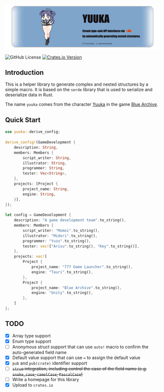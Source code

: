 <img src="splash.png" alt="yuuka" />

![GitHub License](https://img.shields.io/github/license/celestia-island/yuuka)
[![Crates.io Version](https://img.shields.io/crates/v/yuuka)](https://docs.rs/yuuka)

## Introduction

This is a helper library to generate complex and nested structures by a simple macro. It is based on the `serde` library that is used to serialize and deserialize data in Rust.

The name `yuuka` comes from the character [Yuuka](https://bluearchive.wiki/wiki/Yuuka) in the game [Blue Archive](https://bluearchive.jp/).

## Quick Start

```rust
use yuuka::derive_config;

derive_config!(GameDevelopment {
    description: String,
    members: Members {
        script_writer: String,
        illustrator: String,
        programmer: String,
        tester: Vec<String>,
    },
    projects: [Project {
        project_name: String,
        engine: String,
    }],
});

let config = GameDevelopment {
    description: "A game development team".to_string(),
    members: Members {
        script_writer: "Momoi".to_string(),
        illustrator: "Midori".to_string(),
        programmer: "Yuzu".to_string(),
        tester: vec!["Arisu".to_string(), "Key".to_string()],
    },
    projects: vec![
        Project {
            project_name: "777 Game Launcher".to_string(),
            engine: "Tauri".to_string(),
        },
        Project {
            project_name: "Blue Archive".to_string(),
            engine: "Unity".to_string(),
        },
    ]
};
```

## TODO

- [x] Array type support
- [x] Enum type support
- [ ] Anonymous struct support that can use `auto!` macro to confirm the auto-generated field name
- [x] Default value support that can use `=` to assign the default value
- [x] `pub` and `pub(crate)` identifier support
- [ ] ~~`strum` integration, including control the case of the field name (e.g. `snake_case`, `camelCase`, `PascalCase`)~~
- [ ] Write a homepage for this library
- [x] Upload to `crates.io`
